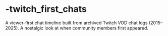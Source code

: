 # -twitch_first_chats
A viewer-first chat timeline built from archived Twitch VOD chat logs (2015–2025). A nostalgic look at when community members first appeared.
